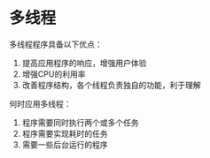 # 多线程

多线程程序具备以下优点：

1. 提高应用程序的响应，增强用户体验
2. 增强CPU的利用率
3. 改善程序结构，各个线程负责独自的功能，利于理解

何时应用多线程：

1. 程序需要同时执行两个或多个任务
2. 程序需要实现耗时的任务
3. 需要一些后台运行的程序